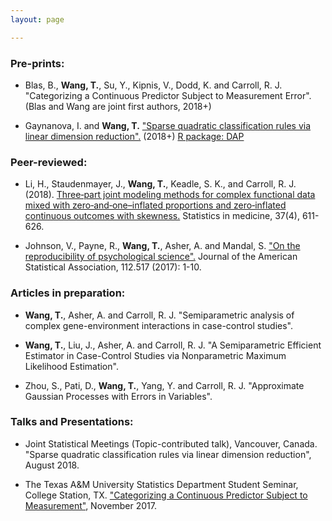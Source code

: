 ```yaml
---
layout: page

---
```

### Pre-prints:
- Blas, B., **Wang, T.**, Su, Y., Kipnis, V., Dodd, K. and Carroll, R. J. "Categorizing a Continuous Predictor Subject to Measurement Error". (Blas and Wang are joint first authors, 2018+)

- Gaynanova, I. and **Wang, T.** ["Sparse quadratic classification rules via linear dimension reduction".](https://arxiv.org/abs/1711.04817) (2018+) 
[R package: DAP](https://cran.r-project.org/web/packages/DAP/index.html)

### Peer-reviewed:

- Li, H., Staudenmayer, J., **Wang, T.**, Keadle, S. K., and Carroll, R. J. (2018). [Three‐part joint modeling methods for complex functional data mixed with zero‐and‐one–inflated proportions and zero‐inflated continuous outcomes with skewness.](https://www.ncbi.nlm.nih.gov/pubmed/29052239) Statistics in medicine, 37(4), 611-626.

- Johnson, V., Payne, R., **Wang, T.**, Asher, A. and Mandal, S.
["On the reproducibility of psychological science".](https://amstat.tandfonline.com/doi/abs/10.1080/01621459.2016.1240079#.WqQ13ZPwbOQ) Journal of the American Statistical Association, 112.517 (2017): 1-10.

### Articles in preparation:

- **Wang, T.**, Asher, A. and Carroll, R. J. "Semiparametric analysis of complex gene-environment interactions in case-control studies".

- **Wang, T.**, Liu, J., Asher, A. and Carroll, R. J. "A Semiparametric Efficient Estimator in Case-Control Studies via Nonparametric Maximum Likelihood Estimation".

- Zhou, S., Pati, D., **Wang, T.**, Yang, Y. and Carroll, R. J. "Approximate Gaussian Processes with Errors in Variables".

### Talks and Presentations:

- Joint Statistical Meetings (Topic-contributed talk), Vancouver, Canada. "Sparse quadratic classification rules via linear dimension reduction", August 2018.

- The Texas A&M University Statistics Department Student Seminar, College Station, TX. ["Categorizing a Continuous Predictor Subject to Measurement"](https://www.stat.tamu.edu/pec-events/abstr-tianying/), November 2017. 
